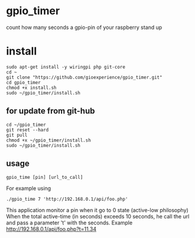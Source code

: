 # gpio_timer
count how many seconds a gpio-pin of your raspberry stand up

# install

```
sudo apt-get install -y wiringpi php git-core
cd ~
git clone "https://github.com/gioexperience/gpio_timer.git"
cd gpio_timer
chmod +x install.sh
sudo ~/gpio_timer/install.sh
```

## for update from git-hub

```
cd ~/gpio_timer
git reset --hard
git pull
chmod +x ~/gpio_timer/install.sh
sudo ~/gpio_timer/install.sh
```

## usage

```gpio_time [pin] [url_to_call]```

For example using 

```./gpio_time 7 'http://192.168.0.1/api/foo.php'```

This application monitor a pin when it go to 0 state (active-low philosophy)
When the total active-time (in seconds) exceeds 10 seconds, he call the url and pass a
parameter 't' with the seconds. Example http://192.168.0.1/api/foo.php?t=11.34

